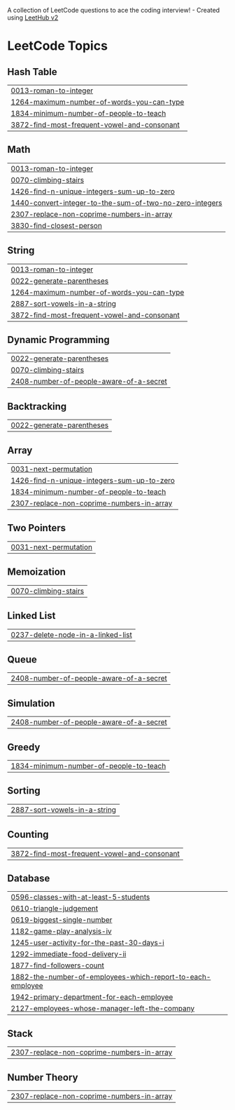 A collection of LeetCode questions to ace the coding interview! - Created using [LeetHub v2](https://github.com/arunbhardwaj/LeetHub-2.0)
<!---LeetCode Topics Start-->
# LeetCode Topics
## Hash Table
|  |
| ------- |
| [0013-roman-to-integer](https://github.com/Keerthi05Yeggoni/Leetcode/tree/master/0013-roman-to-integer) |
| [1264-maximum-number-of-words-you-can-type](https://github.com/Keerthi05Yeggoni/Leetcode/tree/master/1264-maximum-number-of-words-you-can-type) |
| [1834-minimum-number-of-people-to-teach](https://github.com/Keerthi05Yeggoni/Leetcode/tree/master/1834-minimum-number-of-people-to-teach) |
| [3872-find-most-frequent-vowel-and-consonant](https://github.com/Keerthi05Yeggoni/Leetcode/tree/master/3872-find-most-frequent-vowel-and-consonant) |
## Math
|  |
| ------- |
| [0013-roman-to-integer](https://github.com/Keerthi05Yeggoni/Leetcode/tree/master/0013-roman-to-integer) |
| [0070-climbing-stairs](https://github.com/Keerthi05Yeggoni/Leetcode/tree/master/0070-climbing-stairs) |
| [1426-find-n-unique-integers-sum-up-to-zero](https://github.com/Keerthi05Yeggoni/Leetcode/tree/master/1426-find-n-unique-integers-sum-up-to-zero) |
| [1440-convert-integer-to-the-sum-of-two-no-zero-integers](https://github.com/Keerthi05Yeggoni/Leetcode/tree/master/1440-convert-integer-to-the-sum-of-two-no-zero-integers) |
| [2307-replace-non-coprime-numbers-in-array](https://github.com/Keerthi05Yeggoni/Leetcode/tree/master/2307-replace-non-coprime-numbers-in-array) |
| [3830-find-closest-person](https://github.com/Keerthi05Yeggoni/Leetcode/tree/master/3830-find-closest-person) |
## String
|  |
| ------- |
| [0013-roman-to-integer](https://github.com/Keerthi05Yeggoni/Leetcode/tree/master/0013-roman-to-integer) |
| [0022-generate-parentheses](https://github.com/Keerthi05Yeggoni/Leetcode/tree/master/0022-generate-parentheses) |
| [1264-maximum-number-of-words-you-can-type](https://github.com/Keerthi05Yeggoni/Leetcode/tree/master/1264-maximum-number-of-words-you-can-type) |
| [2887-sort-vowels-in-a-string](https://github.com/Keerthi05Yeggoni/Leetcode/tree/master/2887-sort-vowels-in-a-string) |
| [3872-find-most-frequent-vowel-and-consonant](https://github.com/Keerthi05Yeggoni/Leetcode/tree/master/3872-find-most-frequent-vowel-and-consonant) |
## Dynamic Programming
|  |
| ------- |
| [0022-generate-parentheses](https://github.com/Keerthi05Yeggoni/Leetcode/tree/master/0022-generate-parentheses) |
| [0070-climbing-stairs](https://github.com/Keerthi05Yeggoni/Leetcode/tree/master/0070-climbing-stairs) |
| [2408-number-of-people-aware-of-a-secret](https://github.com/Keerthi05Yeggoni/Leetcode/tree/master/2408-number-of-people-aware-of-a-secret) |
## Backtracking
|  |
| ------- |
| [0022-generate-parentheses](https://github.com/Keerthi05Yeggoni/Leetcode/tree/master/0022-generate-parentheses) |
## Array
|  |
| ------- |
| [0031-next-permutation](https://github.com/Keerthi05Yeggoni/Leetcode/tree/master/0031-next-permutation) |
| [1426-find-n-unique-integers-sum-up-to-zero](https://github.com/Keerthi05Yeggoni/Leetcode/tree/master/1426-find-n-unique-integers-sum-up-to-zero) |
| [1834-minimum-number-of-people-to-teach](https://github.com/Keerthi05Yeggoni/Leetcode/tree/master/1834-minimum-number-of-people-to-teach) |
| [2307-replace-non-coprime-numbers-in-array](https://github.com/Keerthi05Yeggoni/Leetcode/tree/master/2307-replace-non-coprime-numbers-in-array) |
## Two Pointers
|  |
| ------- |
| [0031-next-permutation](https://github.com/Keerthi05Yeggoni/Leetcode/tree/master/0031-next-permutation) |
## Memoization
|  |
| ------- |
| [0070-climbing-stairs](https://github.com/Keerthi05Yeggoni/Leetcode/tree/master/0070-climbing-stairs) |
## Linked List
|  |
| ------- |
| [0237-delete-node-in-a-linked-list](https://github.com/Keerthi05Yeggoni/Leetcode/tree/master/0237-delete-node-in-a-linked-list) |
## Queue
|  |
| ------- |
| [2408-number-of-people-aware-of-a-secret](https://github.com/Keerthi05Yeggoni/Leetcode/tree/master/2408-number-of-people-aware-of-a-secret) |
## Simulation
|  |
| ------- |
| [2408-number-of-people-aware-of-a-secret](https://github.com/Keerthi05Yeggoni/Leetcode/tree/master/2408-number-of-people-aware-of-a-secret) |
## Greedy
|  |
| ------- |
| [1834-minimum-number-of-people-to-teach](https://github.com/Keerthi05Yeggoni/Leetcode/tree/master/1834-minimum-number-of-people-to-teach) |
## Sorting
|  |
| ------- |
| [2887-sort-vowels-in-a-string](https://github.com/Keerthi05Yeggoni/Leetcode/tree/master/2887-sort-vowels-in-a-string) |
## Counting
|  |
| ------- |
| [3872-find-most-frequent-vowel-and-consonant](https://github.com/Keerthi05Yeggoni/Leetcode/tree/master/3872-find-most-frequent-vowel-and-consonant) |
## Database
|  |
| ------- |
| [0596-classes-with-at-least-5-students](https://github.com/Keerthi05Yeggoni/Leetcode/tree/master/0596-classes-with-at-least-5-students) |
| [0610-triangle-judgement](https://github.com/Keerthi05Yeggoni/Leetcode/tree/master/0610-triangle-judgement) |
| [0619-biggest-single-number](https://github.com/Keerthi05Yeggoni/Leetcode/tree/master/0619-biggest-single-number) |
| [1182-game-play-analysis-iv](https://github.com/Keerthi05Yeggoni/Leetcode/tree/master/1182-game-play-analysis-iv) |
| [1245-user-activity-for-the-past-30-days-i](https://github.com/Keerthi05Yeggoni/Leetcode/tree/master/1245-user-activity-for-the-past-30-days-i) |
| [1292-immediate-food-delivery-ii](https://github.com/Keerthi05Yeggoni/Leetcode/tree/master/1292-immediate-food-delivery-ii) |
| [1877-find-followers-count](https://github.com/Keerthi05Yeggoni/Leetcode/tree/master/1877-find-followers-count) |
| [1882-the-number-of-employees-which-report-to-each-employee](https://github.com/Keerthi05Yeggoni/Leetcode/tree/master/1882-the-number-of-employees-which-report-to-each-employee) |
| [1942-primary-department-for-each-employee](https://github.com/Keerthi05Yeggoni/Leetcode/tree/master/1942-primary-department-for-each-employee) |
| [2127-employees-whose-manager-left-the-company](https://github.com/Keerthi05Yeggoni/Leetcode/tree/master/2127-employees-whose-manager-left-the-company) |
## Stack
|  |
| ------- |
| [2307-replace-non-coprime-numbers-in-array](https://github.com/Keerthi05Yeggoni/Leetcode/tree/master/2307-replace-non-coprime-numbers-in-array) |
## Number Theory
|  |
| ------- |
| [2307-replace-non-coprime-numbers-in-array](https://github.com/Keerthi05Yeggoni/Leetcode/tree/master/2307-replace-non-coprime-numbers-in-array) |
<!---LeetCode Topics End-->